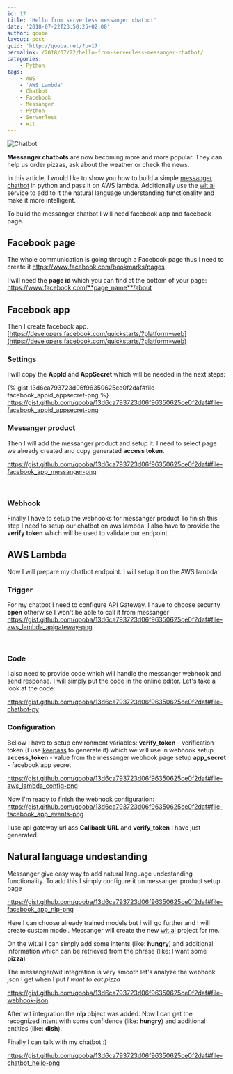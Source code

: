 ```yaml
---
id: 17
title: 'Hello from serverless messanger chatbot'
date: '2018-07-22T23:50:25+02:00'
author: qooba
layout: post
guid: 'http://qooba.net/?p=17'
permalink: /2018/07/22/hello-from-serverless-messanger-chatbot/
categories:
    - Python
tags:
    - AWS
    - 'AWS Lambda'
    - Chatbot
    - Facebook
    - Messanger
    - Python
    - Serverless
    - Wit
---
```


![Chatbot](http://qooba.net/wp-content/uploads/2018/07/light-bulb-3104355_640.jpg)

**Messanger chatbots** are now becoming more and more popular. They can help us order pizzas, ask about the weather or check the news.

In this article, I would like to show you how to build a simple [messanger chatbot](https://developers.facebook.com/docs/messenger-platform ) in python and pass it on AWS lambda. Additionally use the [wit.ai](https://wit.ai/) service to add to it the natural language understanding functionality and make it more intelligent.

To build the messanger chatbot I will need facebook app and facebook page.

## Facebook page

The whole communication is going through a Facebook page thus I need to create it
[https://www.facebook.com/bookmarks/pages ](https://www.facebook.com/bookmarks/pages)

I will need the **page id** which you can find at the bottom of your page:
https://www.facebook.com/**page_name**/about

## Facebook app

Then I create facebook app.
[https://developers.facebook.com/quickstarts/?platform=web](https://developers.facebook.com/quickstarts/?platform=web)

### Settings

I will copy the **AppId** and **AppSecret** which will be needed in the next steps:


{% gist 13d6ca793723d06f96350625ce0f2daf#file-facebook_appid_appsecret-png %}
https://gist.github.com/qooba/13d6ca793723d06f96350625ce0f2daf#file-facebook_appid_appsecret-png

### Messanger product
Then I will add the messanger product and setup it.
I need to select page we already created and copy generated **access token**.

https://gist.github.com/qooba/13d6ca793723d06f96350625ce0f2daf#file-facebook_app_messanger-png

&nbsp;

### Webhook

Finally I have to setup the webhooks for messanger product
To finish this step I need to setup our chatbot on aws lambda.
I also have to provide the **verify token** which will be used to validate our endpoint.

## AWS Lambda

Now I will prepare my chatbot endpoint. I will setup it on the AWS lambda.

### Trigger

For my chatbot I need to configure API Gateway.
I have to choose security **open** otherwise I won't be able to call it from messanger
https://gist.github.com/qooba/13d6ca793723d06f96350625ce0f2daf#file-aws_lambda_apigateway-png

&nbsp;

### Code

I also need to provide code which will handle the messanger webhook and send response.
I will simply put the code in the online editor.
Let's take a look at the code:

https://gist.github.com/qooba/13d6ca793723d06f96350625ce0f2daf#file-chatbot-py

### Configuration

Bellow I have to setup environment variables:
**verify_token** - verification token (I use [keepass](https://keepass.info/) to generate it) which we will use in webhook setup
**access_token** - value from the messanger webhook page setup
**app_secret** - facebook app secret

https://gist.github.com/qooba/13d6ca793723d06f96350625ce0f2daf#file-aws_lambda_config-png

Now I'm ready to finish the webhook configuration:
https://gist.github.com/qooba/13d6ca793723d06f96350625ce0f2daf#file-facebook_app_events-png

I use api gateway url ass **Callback URL** and **verify_token** I have just generated.

## Natural language undestanding

Messanger give easy way to add natural language undestanding functionality. To add this I simply configure it on messanger product setup page

https://gist.github.com/qooba/13d6ca793723d06f96350625ce0f2daf#file-facebook_app_nlp-png

Here I can choose already trained models but I will go further and I will create custom model.
Messanger will create the new [wit.ai](https://wit.ai) project for me.

On the wit.ai I can simply add some intents (like: **hungry**) and additional information which can be retrieved from the phrase (like: I want some **pizza**)

The messanger/wit integration is very smooth let's analyze the webhook json I get when I put *I want to eat pizza*

https://gist.github.com/qooba/13d6ca793723d06f96350625ce0f2daf#file-webhook-json

After wit integration the **nlp** object was added. Now I can get the recognized intent with some confidence (like: **hungry**) and additional entities (like: **dish**).

Finally I can talk with my chatbot :)

https://gist.github.com/qooba/13d6ca793723d06f96350625ce0f2daf#file-chatbot_hello-png
